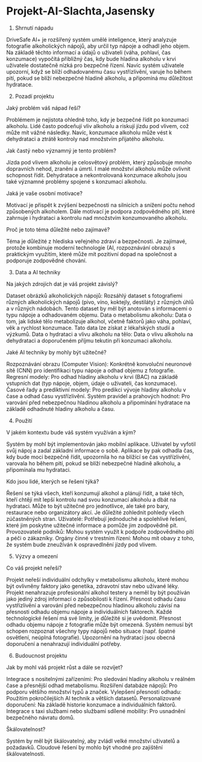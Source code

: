 # Projekt-AI-Slachta,Jasensky
1. Shrnutí nápadu

DriveSafe AI+ je rozšířený systém umělé inteligence, který analyzuje fotografie alkoholických nápojů, aby určil typ nápoje a odhadl jeho objem. Na základě těchto informací a údajů o uživateli (váha, pohlaví, čas konzumace) vypočítá přibližný čas, kdy bude hladina alkoholu v krvi uživatele dostatečně nízká pro bezpečné řízení. Navíc systém uživatele upozorní, když se blíží odhadovanému času vystřízlivění, varuje ho během pití, pokud se blíží nebezpečné hladině alkoholu, a připomíná mu důležitost hydratace.

2. Pozadí projektu

  Jaký problém váš nápad řeší?

Problémem je nejistota ohledně toho, kdy je bezpečné řídit po konzumaci alkoholu. Lidé často podceňují vliv alkoholu a riskují jízdu pod vlivem, což může mít vážné následky. Navíc, konzumace alkoholu může vést k dehydrataci a ztrátě kontroly nad množstvím přijatého alkoholu.

  Jak častý nebo významný je tento problém?

Jízda pod vlivem alkoholu je celosvětový problém, který způsobuje mnoho dopravních nehod, zranění a úmrtí. I malé množství alkoholu může ovlivnit schopnost řídit. Dehydratace a nekontrolovaná konzumace alkoholu jsou také významné problémy spojené s konzumací alkoholu.

  Jaká je vaše osobní motivace?

Motivací je přispět k zvýšení bezpečnosti na silnicích a snížení počtu nehod způsobených alkoholem. Dále motivací je podpora zodpovědného pití, které zahrnuje i hydrataci a kontrolu nad množstvím konzumovaného alkoholu.

  Proč je toto téma důležité nebo zajímavé?

Téma je důležité z hlediska veřejného zdraví a bezpečnosti. Je zajímavé, protože kombinuje moderní technologie (AI, rozpoznávání obrazu) s praktickým využitím, které může mít pozitivní dopad na společnost a podporuje zodpovědné chování.

3. Data a AI techniky

  Na jakých zdrojích dat je váš projekt závislý?

Dataset obrázků alkoholických nápojů: Rozsáhlý dataset s fotografiemi různých alkoholických nápojů (pivo, víno, koktejly, destiláty) z různých úhlů a v různých nádobách. Tento dataset by měl být anotován s informacemi o typu nápoje a odhadovaném objemu.
Data o metabolismu alkoholu: Data o tom, jak lidské tělo metabolizuje alkohol, včetně faktorů jako váha, pohlaví, věk a rychlost konzumace. Tato data lze získat z lékařských studií a výzkumů.
Data o hydrataci a vlivu alkoholu na tělo: Data o vlivu alkoholu na dehydrataci a doporučeném příjmu tekutin při konzumaci alkoholu.

  Jaké AI techniky by mohly být užitečné?

Rozpoznávání obrazu (Computer Vision): Konkrétně konvoluční neuronové sítě (CNN) pro identifikaci typu nápoje a odhad objemu z fotografie.
Regresní modely: Pro odhad hladiny alkoholu v krvi (BAC) na základě vstupních dat (typ nápoje, objem, údaje o uživateli, čas konzumace).
Časové řady a prediktivní modely: Pro predikci vývoje hladiny alkoholu v čase a odhad času vystřízlivění.
Systém pravidel a prahových hodnot: Pro varování před nebezpečnou hladinou alkoholu a připomínání hydratace na základě odhadnuté hladiny alkoholu a času.

4. Použití

  V jakém kontextu bude váš systém využíván a kým?

Systém by mohl být implementován jako mobilní aplikace. Uživatel by vyfotil svůj nápoj a zadal základní informace o sobě. Aplikace by pak odhadla čas, kdy bude moci bezpečně řídit, upozornila ho na blížící se čas vystřízlivění, varovala ho během pití, pokud se blíží nebezpečné hladině alkoholu, a připomínala mu hydrataci.

  Kdo jsou lidé, kterých se řešení týká?

Řešení se týká všech, kteří konzumují alkohol a plánují řídit, a také těch, kteří chtějí mít lepší kontrolu nad svou konzumací alkoholu a dbát na hydrataci. Může to být užitečné pro jednotlivce, ale také pro bary, restaurace nebo organizátory akcí.
Je důležité zohlednit pohledy všech zúčastněných stran.
Uživatelé: Potřebují jednoduché a spolehlivé řešení, které jim poskytne užitečné informace a pomůže jim zodpovědně pít.
Provozovatelé podniků: Mohou systém využít k podpoře zodpovědného pití a péči o zákazníky.
Orgány činné v trestním řízení: Mohou mít obavy z toho, že systém bude zneužíván k ospravedlnění jízdy pod vlivem.

5. Výzvy a omezení

  Co váš projekt neřeší?

Projekt neřeší individuální odchylky v metabolismu alkoholu, které mohou být ovlivněny faktory jako genetika, zdravotní stav nebo užívané léky.
Projekt nenahrazuje profesionální alkohol testery a neměl by být používán jako jediný zdroj informací o způsobilosti k řízení.
Přesnost odhadu času vystřízlivění a varování před nebezpečnou hladinou alkoholu závisí na přesnosti odhadu objemu nápoje a individuálních faktorech.
Každé technologické řešení má své limity, je důležité si je uvědomit.
Přesnost odhadu objemu nápoje z fotografie může být omezená.
Systém nemusí být schopen rozpoznat všechny typy nápojů nebo situace (např. špatné osvětlení, neúplná fotografie).
Upozornění na hydrataci jsou obecná doporučení a nenahrazují individuální potřeby.

6. Budoucnost projektu

  Jak by mohl váš projekt růst a dále se rozvíjet?

Integrace s nositelnými zařízeními: Pro sledování hladiny alkoholu v reálném čase a přesnější odhad metabolismu.
Rozšíření databáze nápojů: Pro podporu většího množství typů a značek.
Vylepšení přesnosti odhadu: Použitím pokročilejších AI technik a větších datasetů.
Personalizované doporučení: Na základě historie konzumace a individuálních faktorů.
Integrace s taxi službami nebo službami sdílené mobility: Pro usnadnění bezpečného návratu domů.

  Škálovatelnost?

Systém by měl být škálovatelný, aby zvládl velké množství uživatelů a požadavků. Cloudové řešení by mohlo být vhodné pro zajištění škálovatelnosti.
